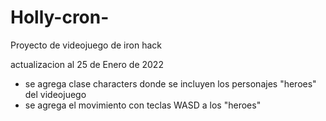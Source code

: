 # Holly-cron-
Proyecto de videojuego de iron hack

actualizacion al 25 de Enero de 2022

  - se agrega clase characters donde se incluyen los personajes "heroes" del videojuego
  - se agrega el movimiento con teclas WASD a los "heroes" 
  
